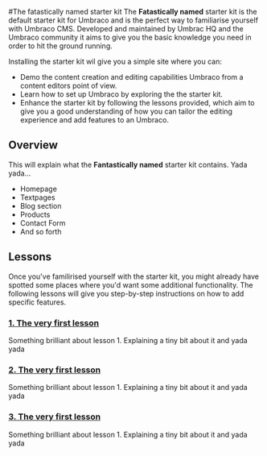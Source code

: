 #The fatastically named starter kit
The **Fatastically named** starter kit is the default starter kit for Umbraco and is the perfect way to familiarise yourself with Umbraco CMS. Developed and maintained by Umbrac HQ and the Umbraco community it aims to give you the basic knowledge you need in order to hit the ground running.

Installing the starter kit wil give you a simple site where you can:

* Demo the content creation and editing capabilities Umbraco from a content editors point of view.
* Learn how to set up Umbraco by exploring the the starter kit.
* Enhance the starter kit by following the lessons provided, which aim to give you a good understanding of how you can tailor the editing experience and add features to an Umbraco. 

## Overview
This will explain what the **Fantastically named** starter kit contains. Yada yada...

* Homepage
* Textpages 
* Blog section
* Products
* Contact Form
* And so forth

## Lessons
Once you've familirised yourself with the starter kit, you might already have spotted some places where you'd want some additional functionality. The following lessons will give you step-by-step instructions on how to add specific features.

### [1. The very first lesson](Lesson-1/)
Something brilliant about lesson 1. Explaining a tiny bit about it and yada yada

### [2. The very first lesson](Lesson-2/)
Something brilliant about lesson 1. Explaining a tiny bit about it and yada yada 

### [3. The very first lesson](Lesson-1/)
Something brilliant about lesson 1. Explaining a tiny bit about it and yada yada


